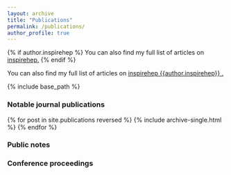 ```yaml
---
layout: archive
title: "Publications"
permalink: /publications/
author_profile: true
---
```


{% if author.inspirehep %}
  You can also find my full list of articles on <u><a href="{{author.inspirehep}}">inspirehep</a>.</u>
{% endif %}

You can also find my full list of articles on <u><a href="{{author.inspirehep}}">inspirehep</a> {{author.inspirehep}} .</u>

{% include base_path %}

### Notable journal publications 
{% for post in site.publications reversed %}
  {% include archive-single.html %}
{% endfor %}

### Public notes 


### Conference proceedings 


